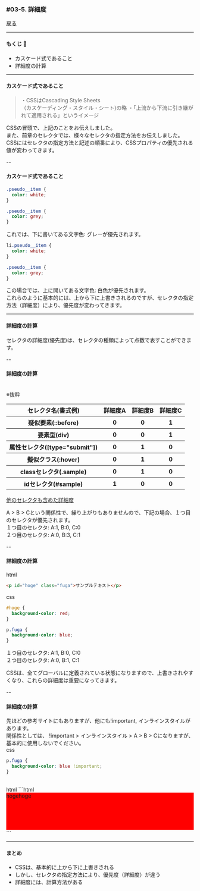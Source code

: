 ### #03-5. 詳細度

<a href="../">戻る</a>

---

#### もくじ 📝

- カスケード式であること
- 詳細度の計算

---

#### カスケード式であること

<blockquote class="-small">
・CSSはCascading Style Sheets<br>（カスケーディング・スタイル・シート)の略  
・「上流から下流に引き継がれて適用される」というイメージ
</blockquote>

CSSの冒頭で、上記のことをお伝えしました。  
また、前章のセレクタでは、様々なセレクタの指定方法をお伝えしました。  
CSSにはセレクタの指定方法と記述の順番により、CSSプロパティの優先される値が変わってきます。

--
#### カスケード式であること

```css
.pseudo__item {
  color: white;
}

.pseudo__item {
  color: grey;
}
```
これでは、下に書いてある文字色: グレーが優先されます。

```css
li.pseudo__item {
  color: white;
}

.pseudo__item {
  color: grey;
}
```
この場合では、上に開いてある文字色: 白色が優先されます。  
これらのように基本的には、上から下に上書きされるのですが、セレクタの指定方法（詳細度）により、優先度が変わってきます。

---

#### 詳細度の計算

セレクタの詳細度(優先度)は、セレクタの種類によって点数で表すことができます。

-- 

#### 詳細度の計算

<p class="-ex-small"><br>※抜粋</p>
<table>
<tr><th>セレクタ名(書式例)</th><th>詳細度A</th><th>詳細度B</th><th>詳細度C</th></tr>
<tr><th>疑似要素(::before)</th><th>0</th><th>0</th><th>1</th></tr>
<tr><th>要素型(div)</th><th>0</th><th>0</th><th>1</th></tr>
<tr><th>属性セレクタ([type="submit"])</th><th>0</th><th>1</th><th>0</th></tr>
<tr><th>擬似クラス(:hover)</th><th>0</th><th>1</th><th>0</th></tr>
<tr><th>classセレクタ(.sample)</th><th>0</th><th>1</th><th>0</th></tr>
<tr><th>idセレクタ(#sample)</th><th>1</th><th>0</th><th>0</th></tr>
</table>
<a href="https://qiita.com/flag_ryo/items/cf3512f9b4978c41d0e1" class="-ex-small">他のセレクタも含めた詳細度</a>  

<span class="-b">A > B > C</span>という関係性で、繰り上がりもありませんので、下記の場合、１つ目のセレクタが優先されます。  
１つ目のセレクタ: A:1, B:0, C:0  
２つ目のセレクタ: A:0, B:3, C:1

-- 

#### 詳細度の計算

html
```html
<p id="hoge" class="fuga">サンプルテキスト</p>
```

css
```css
#hoge {
  background-color: red;
}

p.fuga {
  background-color: blue;
}
```


１つ目のセレクタ: A:1, B:0, C:0  
２つ目のセレクタ: A:0, B:1, C:1  

<p class="-mt24">CSSは、全てグローバルに定義されている状態になりますので、上書きされやすくなり、これらの詳細度は重要になってきます。</p>

--

#### 詳細度の計算

先ほどの参考サイトにもありますが、他にも<span class="-b">!important</span>, <span class="-b">インラインスタイル</span>があります。  
関係性としては、 !important > インラインスタイル > A > B > Cになりますが、  
基本的に<span class="-b">使用しないでください。</span>  
css
```css
p.fuga {
  background-color: blue !important;
}
```
<br>
html
```html
<div style="background-color: red; height: 100px;">hogehoge</div>
```

---

#### まとめ
- CSSは、基本的に上から下に上書きされる
- しかし、セレクタの指定方法により、優先度（詳細度）が違う
- 詳細度には、計算方法がある